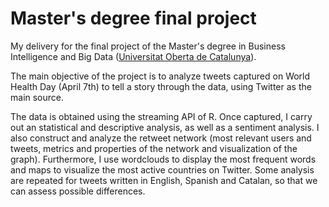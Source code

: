 # Master's degree final project

My delivery for the final project of the Master's degree in Business Intelligence and Big Data ([Universitat Oberta de Catalunya](https://www.uoc.edu/portal/en/index.html)).

The main objective of the project is to analyze tweets captured on World Health Day (April 7th) to tell a story through the data, using Twitter as the main source. 
 
The data is obtained using the streaming API of R. Once captured, I carry out an statistical and descriptive analysis, as well as a sentiment analysis. I also construct and analyze the retweet network (most relevant users and tweets, metrics and properties of the network and visualization of the graph). Furthermore, I use wordclouds to display the most frequent words and maps to visualize the most active countries on Twitter. Some analysis are repeated for tweets written in English, Spanish and Catalan, so that we can assess possible differences. 
